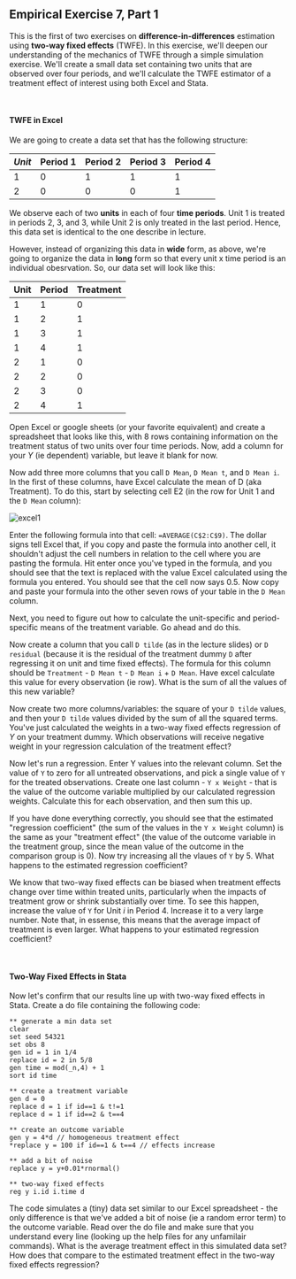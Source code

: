 ## Empirical Exercise 7, Part 1  

This is the first of two exercises on **difference-in-differences** estimation using **two-way fixed effects** (TWFE).  In this exercise, 
we'll deepen our understanding of the mechanics of TWFE through a simple simulation exercise.  We'll create a small data 
set containing two units that are observed over four periods, and we'll calculate the TWFE estimator of a treatment effect 
of interest using both Excel and Stata.

<br>

#### TWFE in Excel

We are going to create a data set that has the following structure:

_Unit_|Period 1|Period 2|Period 3|Period 4
----|--------|--------|--------|--------
1| 0 | 1 | 1 | 1 
2| 0 | 0 | 0 | 1

We observe each of two **units** in each of four **time periods**.  Unit 1 
is treated in periods 2, 3, and 3, while Unit 2 is only treated in the last period.  Hence, this 
data set is identical to the one describe in lecture.

However, instead of organizing this data in **wide** form, as above, we're going to organize the 
data in **long** form so that every unit x time period is an individual obesrvation.  So, our data set will look like 
this:

Unit|Period|Treatment
----|------|---------
1|1|0
1|2|1
1|3|1
1|4|1
2|1|0
2|2|0
2|3|0
2|4|1

Open Excel or google sheets (or your favorite equivalent) and create a spreadsheet that looks like this, with 8 rows containing information 
on the treatment status of two units over four time periods.  Now, add a column for your _Y_ (ie dependent) variable, but 
leave it blank for now.  

Now add three more columns that you call `D Mean`, `D Mean t`, and `D Mean i`.  In the first of these columns, 
have Excel calculate the mean of D (aka Treatment).  To do this, start by selecting cell E2 (in the row 
for Unit 1 and the `D Mean` column):

![excel1](https://pjakiela.github.io/ECON379/exercises/E7-TWFE/excel1.png)

Enter the following formula into that cell: `=AVERAGE(C$2:C$9)`.  The dollar signs tell 
Excel that, if you copy and paste the formula into another cell, it shouldn't adjust the 
cell numbers in relation to the cell where you are pasting the formula.  Hit enter once 
you've typed in the formula, and you should see that the text is replaced with the 
value Excel calculated using the formula you entered.  You should see that the cell now 
says 0.5.  Now copy and paste your formula into the other seven rows of your table in the 
`D Mean` column.

Next, you need to figure out how to calculate the unit-specific and period-specific means 
of the treatment variable.  Go ahead and do this.  

Now create a column that you call `D tilde` (as in the lecture slides) or `D residual` (because 
it is the residual of the treatment dummy `D` after regressing it on unit and time fixed effects).  The 
formula for this column should be `Treatment` - `D Mean t` - `D Mean i` + `D Mean`.  Have excel 
calculate this value for every observation (ie row).  What is the sum of all the values of this new variable?

Now create two more columns/variables:  the square of your `D tilde` values, and then your `D tilde` values 
divided by the sum of all the squared terms.  You've just calculated the weights in a two-way fixed effects regression 
of _Y_ on your treatment dummy.  Which observations will receive negative weight in your regression calculation 
of the treatment effect?  

Now let's run a regression.  Enter Y values into the relevant column.  Set the value of `Y` to zero for all 
untreated observations, and pick a single value of `Y` for the treated observations.  Create one last 
column - `Y x Weight` - that is the value of the outcome variable multiplied by our calculated regression 
weights.  Calculate this for each observation, and then sum this up.  

If you have done everything correctly, you should see that the estimated "regression coefficient" (the sum 
of the values in the `Y x Weight` column) is the same as your "treatment effect" (the value of the outcome 
variable in the treatment group, since the mean value of the outcome in the comparison group is 0).  Now 
try increasing all the vlaues of `Y` by 5.  What happens to the estimated regression coefficient?

We know that two-way fixed effects can be biased when treatment effects change over time within treated units, 
particularly when the impacts of treatment grow or shrink substantially over time.  To see this happen, increase 
the value of `Y` for Unit _i_ in Period 4.  Increase it to a very large number.  Note that, in essense, this means 
that the average impact of treatment is even larger.  What happens to your estimated regression coefficient?

<br>

#### Two-Way Fixed Effects in Stata

Now let's confirm that our results line up with two-way fixed effects in Stata.  Create a do file containing the 
following code:

```
** generate a min data set
clear
set seed 54321
set obs 8 
gen id = 1 in 1/4
replace id = 2 in 5/8
gen time = mod(_n,4) + 1
sort id time

** create a treatment variable
gen d = 0 
replace d = 1 if id==1 & t!=1
replace d = 1 if id==2 & t==4

** create an outcome variable
gen y = 4*d // homogeneous treatment effect
*replace y = 100 if id==1 & t==4 // effects increase

** add a bit of noise
replace y = y+0.01*rnormal()

** two-way fixed effects
reg y i.id i.time d
```

The code simulates a (tiny) data set similar to our Excel spreadsheet - the only difference 
is that we've added a bit of noise (ie a random error term) to the outcome variable.  Read over 
the do file and make sure that you understand every line (looking up the help files for any 
unfamilair commands).  What is the average treatment effect in this simulated data set?  How does 
that compare to the estimated treatment effect in the two-way fixed effects regression?

<br>


